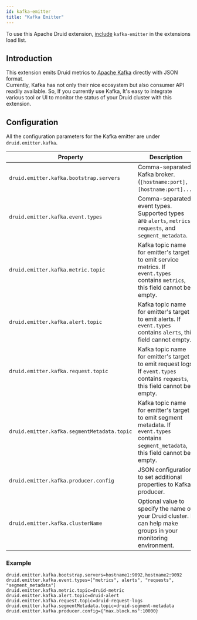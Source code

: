 ```yaml
---
id: kafka-emitter
title: "Kafka Emitter"
---
```


<!--
  ~ Licensed to the Apache Software Foundation (ASF) under one
  ~ or more contributor license agreements.  See the NOTICE file
  ~ distributed with this work for additional information
  ~ regarding copyright ownership.  The ASF licenses this file
  ~ to you under the Apache License, Version 2.0 (the
  ~ "License"); you may not use this file except in compliance
  ~ with the License.  You may obtain a copy of the License at
  ~
  ~   http://www.apache.org/licenses/LICENSE-2.0
  ~
  ~ Unless required by applicable law or agreed to in writing,
  ~ software distributed under the License is distributed on an
  ~ "AS IS" BASIS, WITHOUT WARRANTIES OR CONDITIONS OF ANY
  ~ KIND, either express or implied.  See the License for the
  ~ specific language governing permissions and limitations
  ~ under the License.
  -->


To use this Apache Druid extension, [include](../../configuration/extensions.md#loading-extensions) `kafka-emitter` in the extensions load list.

## Introduction

This extension emits Druid metrics to [Apache Kafka](https://kafka.apache.org) directly with JSON format.<br />
Currently, Kafka has not only their nice ecosystem but also consumer API readily available.
So, If you currently use Kafka, It's easy to integrate various tool or UI
to monitor the status of your Druid cluster with this extension.

## Configuration

All the configuration parameters for the Kafka emitter are under `druid.emitter.kafka`.

| Property                                           | Description                                                                                                                               | Required | Default               |
|----------------------------------------------------|-------------------------------------------------------------------------------------------------------------------------------------------|-----------|-----------------------|
| `druid.emitter.kafka.bootstrap.servers`            | Comma-separated Kafka broker. (`[hostname:port],[hostname:port]...`)                                                                      | yes       | none                  |
| `druid.emitter.kafka.event.types`                  | Comma-separated event types. <br/>Supported types are `alerts`, `metrics`, `requests`, and `segment_metadata`.                            | no        | `["metrics", "alerts"]` |
| `druid.emitter.kafka.metric.topic`                 | Kafka topic name for emitter's target to emit service metrics. If `event.types` contains `metrics`, this field cannot be empty.           | no        | none                  |
| `druid.emitter.kafka.alert.topic`                  | Kafka topic name for emitter's target to emit alerts. If `event.types` contains `alerts`, this field cannot empty.                        | no        | none                  |
| `druid.emitter.kafka.request.topic`                | Kafka topic name for emitter's target to emit request logs. If `event.types` contains `requests`, this field cannot be empty.             | no        | none                  |
| `druid.emitter.kafka.segmentMetadata.topic`        | Kafka topic name for emitter's target to emit segment metadata. If `event.types` contains `segment_metadata`, this field cannot be empty. | no        | none                  |
| `druid.emitter.kafka.producer.config`              | JSON configuration to set additional properties to Kafka producer.                                                                        | no        | none                  |
| `druid.emitter.kafka.clusterName`                  | Optional value to specify the name of your Druid cluster. It can help make groups in your monitoring environment.                         | no        | none                  |

### Example

```
druid.emitter.kafka.bootstrap.servers=hostname1:9092,hostname2:9092
druid.emitter.kafka.event.types=["metrics", alerts", "requests", "segment_metadata"]
druid.emitter.kafka.metric.topic=druid-metric
druid.emitter.kafka.alert.topic=druid-alert
druid.emitter.kafka.request.topic=druid-request-logs
druid.emitter.kafka.segmentMetadata.topic=druid-segment-metadata 
druid.emitter.kafka.producer.config={"max.block.ms":10000}
```

